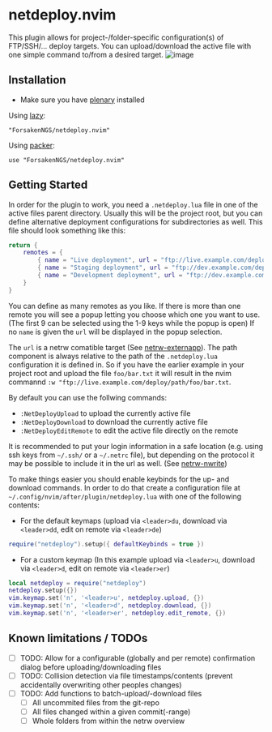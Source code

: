 # netdeploy.nvim

This plugin allows for project-/folder-specific configuration(s) of FTP/SSH/... deploy targets. You can upload/download the active file with one simple command to/from a desired target.
![image](https://github.com/ForsakenNGS/netdeploy.nvim/assets/7613262/9155ac9e-38bd-43ae-b268-a50392ac76bd)

## Installation

- Make sure you have [plenary](https://github.com/nvim-lua/plenary.nvim) installed

Using [lazy](https://github.com/folke/lazy.nvim):

```
"ForsakenNGS/netdeploy.nvim"
```

Using [packer](https://github.com/wbthomason/packer.nvim):

```
use "ForsakenNGS/netdeploy.nvim"
```

## Getting Started

In order for the plugin to work, you need a `.netdeploy.lua` file in one of the active files parent directory. Usually this will be the project root, but you can define alternative deployment configurations for subdirectories as well. This file should look something like this:

```lua
return {
    remotes = {
        { name = "Live deployment", url = "ftp://live.example.com/deploy/path" },
        { name = "Staging deployment", url = "ftp://dev.example.com/deploy/path/for/staging" },
        { name = "Development deployment", url = "ftp://dev.example.com/deploy/path/for/development" },
    }
}
```

You can define as many remotes as you like. If there is more than one remote you will see a popup letting you choose which one you want to use.
(The first 9 can be selected using the 1-9 keys while the popup is open)
If no `name` is given the `url` will be displayed in the popup selection.

The `url` is a netrw comatible target (See [netrw-externapp](https://vimhelp.org/pi_netrw.txt.html#netrw-externapp)).
The path component is always relative to the path of the `.netdeploy.lua` configuration it is defined in.
So if you have the earlier example in your project root and upload the file `foo/bar.txt` it will result in the nvim commannd `:w "ftp://live.example.com/deploy/path/foo/bar.txt`.

By default you can use the follwing commands:
- `:NetDeployUpload` to upload the currently active file
- `:NetDeployDownload` to download the currently active file
- `:NetDeployEditRemote` to edit the active file directly on the remote

It is recommended to put your login information in a safe location (e.g. using ssh keys from `~/.ssh/` or a `~/.netrc` file), but depending on the protocol it may be possible to include it in the url as well.
(See [netrw-nwrite](https://vimhelp.org/pi_netrw.txt.html#netrw-write))

To make things easier you should enable keybinds for the up- and download commands. In order to do that create a configuration file at `~/.config/nvim/after/plugin/netdeploy.lua` with one of the following contents:
- For the default keymaps (upload via `<leader>du`, download via `<leader>dd`, edit on remote via `<leader>de`)
```lua
require("netdeploy").setup({ defaultKeybinds = true })
```
- For a custom keymap (In this example upload via `<leader>u`, download via `<leader>d`, edit on remote via `<leader>er`)
```lua
local netdeploy = require("netdeploy")
netdeploy.setup({})
vim.keymap.set('n', '<leader>u', netdeploy.upload, {})
vim.keymap.set('n', '<leader>d', netdeploy.download, {})
vim.keymap.set('n', '<leader>er', netdeploy.edit_remote, {})
```

## Known limitations / TODOs

- [ ] TODO: Allow for a configurable (globally and per remote) confirmation dialog before uploading/downloading files
- [ ] TODO: Collision detection via file timestamps/contents (prevent accidentally overwriting other peoples changes)
- [ ] TODO: Add functions to batch-upload/-download files
  - [ ] All uncommited files from the git-repo
  - [ ] All files changed within a given commit(-range)
  - [ ] Whole folders from within the netrw overview
